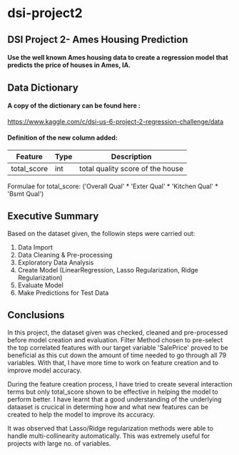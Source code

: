 # dsi-project2
## DSI Project 2- Ames Housing Prediction
#### Use the well known Ames housing data to create a regression model that predicts the price of houses in Ames, IA.

## Data Dictionary
#### A copy of the dictionary can be found here : 
https://www.kaggle.com/c/dsi-us-6-project-2-regression-challenge/data

#### Definition of the new column added:

|Feature|Type|Description|
|---|---|---|
|total_score|int|total quality score of the house

Formulae for total_score:  ('Overall Qual' * 'Exter Qual' * 'Kitchen Qual' * 'Bsmt Qual')

## Executive Summary
Based on the dataset given, the followin steps were carried out:
1. Data Import
2. Data Cleaning & Pre-processing
3. Exploratory Data Analysis
4. Create Model (LinearRegression, Lasso Regularization, Ridge Regularization)
5. Evaluate Model
6. Make Predictions for Test Data

## Conclusions
In this project, the dataset given was checked, cleaned and pre-processed before model creation and evaluation. Filter Method chosen to pre-select the top correlated features with our target variable 'SalePrice' proved to be beneficial as this cut down the amount of time needed to go through all 79 variables. With that, I have more time to work on feature creation and to improve model accuracy.

During the feature creation process, I have tried to create several interaction terms but only total_score shown to be effective in helping the model to perform better. I have learnt that a good understanding of the underlying dataaset is crucical in determing how and what new features can be created to help the model to improve its accuracy.

It was observed that Lasso/Ridge regularization methods were able to handle multi-collinearity automatically. This was extremely useful for projects with large no. of variables.
